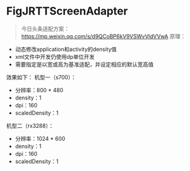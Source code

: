 # FigJRTTScreenAdapter
> 今日头条适配方案：https://mp.weixin.qq.com/s/d9QCoBP6kV9VSWvVldVVwA
原理：
- 动态修改application和activity的density值
- xml文件中开发仍使用dp单位开发
- 需要指定是以宽或高为基准适配，并设定相应的默认宽高值

效果如下：
机型一（s700）：
- 分辨率：800 * 480
- density：1
- dpi：160
- scaledDensity：1


机型二（rx3288）：
- 分辨率：1024 * 600
- density：1
- dpi：160
- scaledDensity：1
